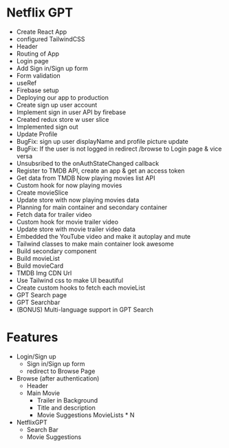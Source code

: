 # Netflix GPT

- Create React App
- configured TailwindCSS
- Header
- Routing of App
- Login page 
- Add Sign in/Sign up form
- Form validation
- useRef
- Firebase setup
- Deploying our app to production
- Create sign up user account
- Implement sign in user API by firebase
- Created redux store w user slice
- Implemented sign out
- Update Profile
- BugFix: sign up user displayName and profile picture update
- BugFix: If the user is not logged in redirect /browse to Login page & vice versa
- Unsubsribed to the onAuthStateChanged callback
- Register to TMDB API, create an app & get an access token
- Get data from TMDB Now playing movies list API
- Custom hook for now playing movies
- Create movieSlice
- Update store with now playing movies data
- Planning for main container and secondary container
- Fetch data for trailer video
- Custom hook for movie trailer video
- Update store with movie trailer video data
- Embedded the YouTube video and make it autoplay and mute
- Tailwind classes to make main container look awesome
- Build secondary component
- Build movieList
- Build movieCard
- TMDB Img CDN Url
- Use Tailwind css to make UI beautiful
- Create custom hooks to fetch each movieList
- GPT Search page
- GPT Searchbar
- (BONUS) Multi-language support in GPT Search

# Features

- Login/Sign up
    - Sign in/Sign up form
    - redirect to Browse Page
- Browse (after authentication)
    - Header
    - Main Movie
        - Trailer in Background
        - Title and description
        - Movie Suggestions
            MovieLists * N
- NetflixGPT
    - Search Bar
    - Movie Suggestions